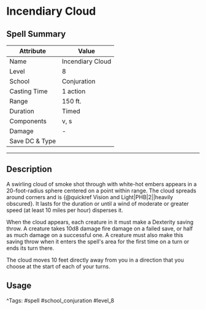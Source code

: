 # Incendiary Cloud

## Spell Summary

| Attribute        | Value                  |
|------------------|------------------------|
| Name             | Incendiary Cloud                 |
| Level            | 8                |
| School           | Conjuration          |
| Casting Time     | 1 action              |
| Range            | 150 ft.            |
| Duration         | Timed             |
| Components       | v, s             |
| Damage           | -               |
| Save DC & Type   |              |

---

## Description

A swirling cloud of smoke shot through with white-hot embers appears in a 20-foot-radius sphere centered on a point within range. The cloud spreads around corners and is {@quickref Vision and Light|PHB|2||heavily obscured}. It lasts for the duration or until a wind of moderate or greater speed (at least 10 miles per hour) disperses it.

When the cloud appears, each creature in it must make a Dexterity saving throw. A creature takes 10d8 damage fire damage on a failed save, or half as much damage on a successful one. A creature must also make this saving throw when it enters the spell's area for the first time on a turn or ends its turn there.

The cloud moves 10 feet directly away from you in a direction that you choose at the start of each of your turns.

## Usage


^Tags: #spell #school_conjuration #level_8